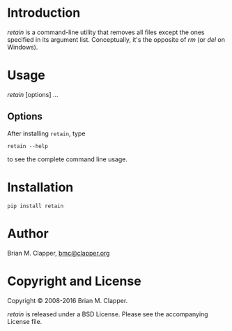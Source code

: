 # Introduction

*retain* is a command-line utility that removes all files except the ones
specified in its argument list. Conceptually, it's the opposite of
*rm* (or *del* on Windows).

# Usage

*retain* [options] _<filename>_...

## Options

After installing `retain`, type

```
retain --help
```

to see the complete command line usage.

# Installation

```
pip install retain
```

# Author

Brian M. Clapper, [bmc@clapper.org](mailto:bmc@clapper.org)

# Copyright and License

Copyright &copy; 2008-2016 Brian M. Clapper.

*retain* is released under a BSD License. Please see the accompanying
License file.

